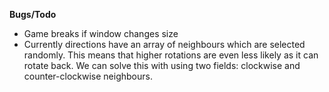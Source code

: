 **Bugs/Todo**
- Game breaks if window changes size
- Currently directions have an array of neighbours which are selected randomly. 
  This means that higher rotations are even less likely as it can rotate back.
  We can solve this with using two fields: clockwise and counter-clockwise neighbours.
